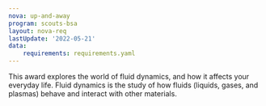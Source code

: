 ```yaml
---
nova: up-and-away
program: scouts-bsa
layout: nova-req
lastUpdate: '2022-05-21'
data:
    requirements: requirements.yaml
---
```


This award explores the world of fluid dynamics, and how it affects your everyday life. Fluid dynamics is the study of how fluids (liquids, gases, and plasmas) behave and interact with other materials.
